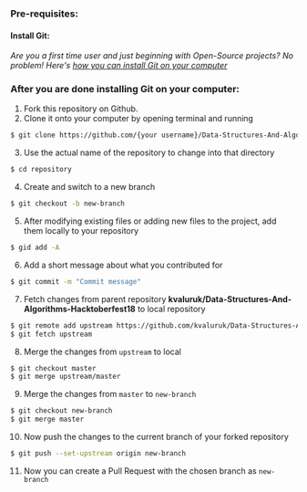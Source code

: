 ### Pre-requisites:
#### Install Git: 
*Are you a first time user and just beginning with Open-Source projects? No problem! Here's [how you can install Git on your computer](https://www.digitalocean.com/community/tutorials/how-to-contribute-to-open-source-getting-started-with-git)*

### After you are done installing Git on your computer:

1. Fork this repository on Github.
2. Clone it onto your computer by opening terminal and running
```sh 
$ git clone https://github.com/{your username}/Data-Structures-And-Algorithms-Hacktoberfest18.git
```
3. Use the actual name of the repository to change into that directory
```sh
$ cd repository
```
4. Create and switch to a new branch 
```sh
$ git checkout -b new-branch
```
5. After modifying existing files or adding new files to the project, add them locally to your repository
```sh
$ gid add -A
```
6. Add a short message about what you contributed for
```sh
$ git commit -m "Commit message"
```
7. Fetch changes from parent repository **kvaluruk/Data-Structures-And-Algorithms-Hacktoberfest18** to local repository
```sh
$ git remote add upstream https://github.com/kvaluruk/Data-Structures-And-Algorithms-Hacktoberfest18.git
$ git fetch upstream
```
8. Merge the changes from `upstream` to local
```sh
$ git checkout master
$ git merge upstream/master
```
9. Merge the changes from `master` to `new-branch`
```sh
$ git checkout new-branch
$ git merge master
```
10. Now push the changes to the current branch of your forked repository
```sh
$ git push --set-upstream origin new-branch
```
11. Now you can create a Pull Request with the chosen branch as `new-branch`
